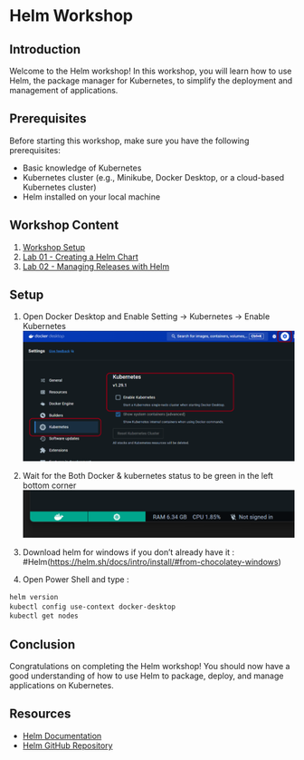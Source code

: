 # Helm Workshop

## Introduction

Welcome to the Helm workshop! In this workshop, you will learn how to use Helm, the package manager for Kubernetes, to simplify the deployment and management of applications.

## Prerequisites

Before starting this workshop, make sure you have the following prerequisites:

- Basic knowledge of Kubernetes
- Kubernetes cluster (e.g., Minikube, Docker Desktop, or a cloud-based Kubernetes cluster)
- Helm installed on your local machine

## Workshop Content

1. [Workshop Setup](#Setup)
2. [Lab 01 - Creating a Helm Chart](./Lab01/create-helm.md)
5. [Lab 02 - Managing Releases with Helm](./Lab02/release-management.md)

## Setup
1.	Open Docker Desktop and Enable  Setting -> Kubernetes -> Enable Kubernetes
![docker-desktop](images/docker1.png)

2.	Wait for the Both Docker & kubernetes status to be green in the left bottom corner 
![docker-cluster](images/docker2.png)

3.	Download helm for windows if you don’t already have it : #Helm(https://helm.sh/docs/intro/install/#from-chocolatey-windows)
4.	Open Power Shell and type : 

```powershell
helm version
kubectl config use-context docker-desktop
kubectl get nodes
```

## Conclusion

Congratulations on completing the Helm workshop! You should now have a good understanding of how to use Helm to package, deploy, and manage applications on Kubernetes.

## Resources

- [Helm Documentation](https://helm.sh/docs/)
- [Helm GitHub Repository](https://github.com/helm/helm)

